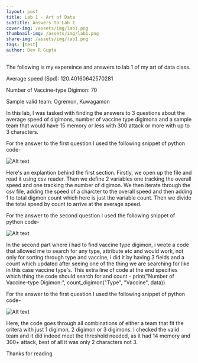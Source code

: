 ```yaml
---
layout: post
title: Lab 1 - Art of Data
subtitle: Answers to Lab 1
cover-img: /assets/img/lab1.png
thumbnail-img: /assets/img/lab1.png
share-img: /assets/img/lab1.png
tags: [test]
author: Dev R Gupta
---
```


The following is my expereince and answers to lab 1 of my art of data class.

Average speed (Spd): 120.40160642570281

Number of Vaccine-type Digimon: 70

Sample valid team: Ogremon, Kuwagamon

In this lab, I was tasked with finding the answers to 3 questions about the average speed of digimons, number of vaccine type digimona and a sample team that would have 15 memory or less with 300 attack or more with up to 3 characters.

For the answer to the first question I used the following snippet of python code- 

![Alt text](/assets/img/code#1.png)

Here's an explantion behind the first section. Firstly, we open up the file and read it using csv reader. Then we define 2 variables one tracking the overall speed and one tracking the number of digimon. We then iterate through the csv file, adding the speed of a charcter to the overall speed and then adding 1 to total digmon count which here is just the variable count. Then we divide the total speed by count to arrive at the average speed. 


For the answer to the second question I used the following snippet of python code- 

![Alt text](/assets/img/code#2.png)

In the second part where i had to find vaccine type digimon, i wrote a code that allowed me to search for any type, attribute etc and would work, not only for sorting through type and vaccine, i did it by having 3 fields and a count which updated after seeing one of the thing we are searching for like in this case vaccine type's. This extra line of code at the end specifies which thing the code should search for and count - print("Number of Vaccine-type Digimon:", count_digimon("Type", "Vaccine", data))


For the answer to the first question I used the following snippet of python code- 

![Alt text](/assets/img/code#3.png)

Here, the code goes through all combinations of either a team that fit the critera with just 1 digimon, 2 digimon or 3 digimons. I checked the valid team and it did indeed meet the threshold needed, as it had 14 memory and 300+ attack, best of all it was only 2 characters not 3. 

Thanks for reading
